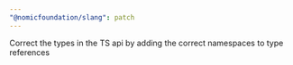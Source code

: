 ```yaml
---
"@nomicfoundation/slang": patch
---
```


Correct the types in the TS api by adding the correct namespaces to type references
